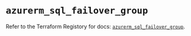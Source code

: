 # `azurerm_sql_failover_group`

Refer to the Terraform Registory for docs: [`azurerm_sql_failover_group`](https://www.terraform.io/docs/providers/azurerm/r/sql_failover_group).
